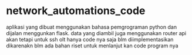 # network_automations_code
aplikasi yang dibuat menggunakan bahasa pemgrograman python dan dijalan menggunkan flask. data yang diambil juga menggunakan router api akan tetapi untuk ssh olt hanya code nya saja blm diimplementasikan dikarenakn blm ada bahan riset untuk menlanjut kan code program nya
